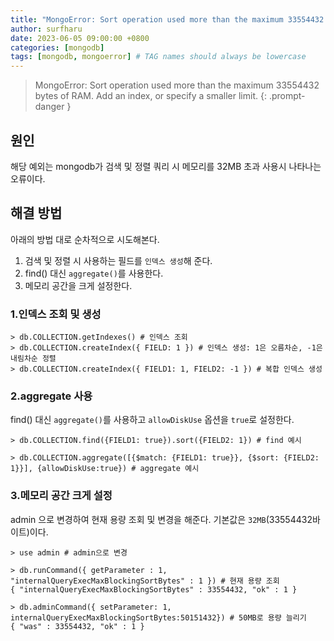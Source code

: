```yaml
---
title: "MongoError: Sort operation used more than the maximum 33554432 bytes of RAM. Add an index, or specify a smaller limit."
author: surfharu
date: 2023-06-05 09:00:00 +0800
categories: [mongodb]
tags: [mongodb, mongoerror] # TAG names should always be lowercase
---
```



> MongoError: Sort operation used more than the maximum 33554432 bytes of RAM. Add an index, or specify a smaller limit.
{: .prompt-danger }

## 원인 
해당 예외는 mongodb가 검색 및 정렬 쿼리 시 메모리를 32MB 초과 사용시 나타나는 오류이다.   

## 해결 방법 
아래의 방법 대로 순차적으로 시도해본다.  
1. 검색 및 정렬 시 사용하는 필드를 `인덱스 생성`해 준다.
2. find() 대신 `aggregate()`를 사용한다.
3. 메모리 공간을 크게 설정한다.

### 1.인덱스 조회 및 생성
```console
> db.COLLECTION.getIndexes() # 인덱스 조회
> db.COLLECTION.createIndex({ FIELD: 1 }) # 인덱스 생성: 1은 오름차순, -1은 내림차순 정렬
> db.COLLECTION.createIndex({ FIELD1: 1, FIELD2: -1 }) # 복합 인덱스 생성
```

### 2.aggregate 사용
find() 대신 `aggregate()`를 사용하고 `allowDiskUse` 옵션을 `true`로 설정한다.  
```console
> db.COLLECTION.find({FIELD1: true}).sort({FIELD2: 1}) # find 예시

> db.COLLECTION.aggregate([{$match: {FIELD1: true}}, {$sort: {FIELD2: 1}}], {allowDiskUse:true}) # aggregate 예시
 ```

### 3.메모리 공간 크게 설정
admin 으로 변경하여 현재 용량 조회 및 변경을 해준다. 기본값은 `32MB`(33554432바이트)이다.
```console
> use admin # admin으로 변경 

> db.runCommand({ getParameter : 1, "internalQueryExecMaxBlockingSortBytes" : 1 }) # 현재 용량 조회
{ "internalQueryExecMaxBlockingSortBytes" : 33554432, "ok" : 1 }

> db.adminCommand({ setParameter: 1, internalQueryExecMaxBlockingSortBytes:50151432}) # 50MB로 용량 늘리기 
{ "was" : 33554432, "ok" : 1 }
 ```